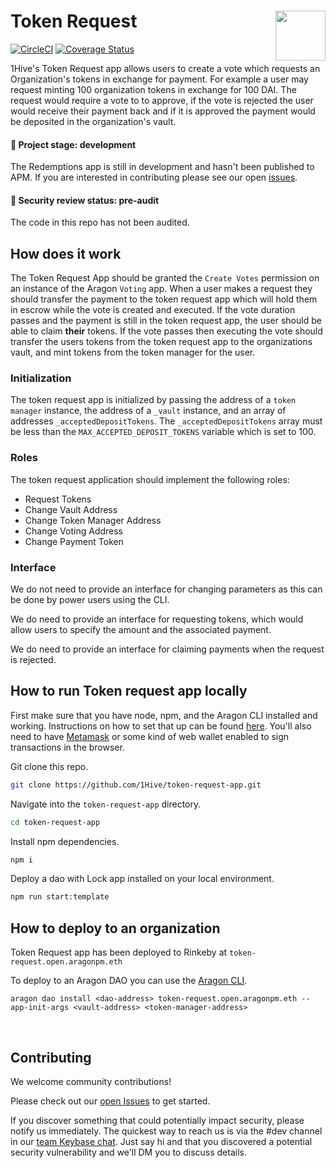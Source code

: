 # Token Request <img align="right" src="https://github.com/1Hive/website/blob/master/website/static/img/bee.png" height="80px" />

[![CircleCI](https://circleci.com/gh/1Hive/token-request-app.svg?style=svg)](https://circleci.com/gh/1Hive/token-request-app)
[![Coverage Status](https://coveralls.io/repos/github/1Hive/token-request-app/badge.svg?branch=master&service=github)](https://coveralls.io/github/1Hive/token-request-app?branch=master&service=github)

1Hive's Token Request app allows users to create a vote which requests an Organization's tokens in exchange for payment. For example a user may request minting 100 organization tokens in exchange for 100 DAI. The request would require a vote to to approve, if the vote is rejected the user would receive their payment back and if it is approved the payment would be deposited in the organization's vault.

#### 🐲 Project stage: development

The Redemptions app is still in development and hasn't been published to APM. If you are interested in contributing please see our open [issues](https://github.com/1hive/token-request-app/issues).

#### 🚨 Security review status: pre-audit

The code in this repo has not been audited.

## How does it work

The Token Request App should be granted the `Create Votes` permission on an instance of the Aragon `Voting` app. When a user makes a request they should transfer the payment to the token request app which will hold them in escrow while the vote is created and executed. If the vote duration passes and the payment is still in the token request app, the user should be able to claim **their** tokens. If the vote passes then executing the vote should transfer the users tokens from the token request app to the organizations vault, and mint tokens from the token manager for the user.

### Initialization

The token request app is initialized by passing the address of a `token manager` instance, the address of a `_vault` instance, and an array of addresses `_acceptedDepositTokens`. The `_acceptedDepositTokens` array must be less than the `MAX_ACCEPTED_DEPOSIT_TOKENS` variable which is set to 100.

### Roles

The token request application should implement the following roles:

- Request Tokens
- Change Vault Address
- Change Token Manager Address
- Change Voting Address
- Change Payment Token

### Interface

We do not need to provide an interface for changing parameters as this can be done by power users using the CLI.

We do need to provide an interface for requesting tokens, which would allow users to specify the amount and the associated payment.

We do need to provide an interface for claiming payments when the request is rejected.

## How to run Token request app locally

First make sure that you have node, npm, and the Aragon CLI installed and working. Instructions on how to set that up can be found [here](https://hack.aragon.org/docs/cli-intro.html). You'll also need to have [Metamask](https://metamask.io) or some kind of web wallet enabled to sign transactions in the browser.

Git clone this repo.

```sh
git clone https://github.com/1Hive/token-request-app.git
```

Navigate into the `token-request-app` directory.

```sh
cd token-request-app
```

Install npm dependencies.

```sh
npm i
```

Deploy a dao with Lock app installed on your local environment.

```sh
npm run start:template
```

## How to deploy to an organization

Token Request app has been deployed to Rinkeby at `token-request.open.aragonpm.eth`

To deploy to an Aragon DAO you can use the [Aragon CLI](https://hack.aragon.org/docs/cli-intro.html).
```
aragon dao install <dao-address> token-request.open.aragonpm.eth --app-init-args <vault-address> <token-manager-address>
```

<br />

## Contributing

We welcome community contributions!

Please check out our [open Issues]() to get started.

If you discover something that could potentially impact security, please notify us immediately. The quickest way to reach us is via the #dev channel in our [team Keybase chat](https://1hive.org/contribute/keybase). Just say hi and that you discovered a potential security vulnerability and we'll DM you to discuss details.

<br />
